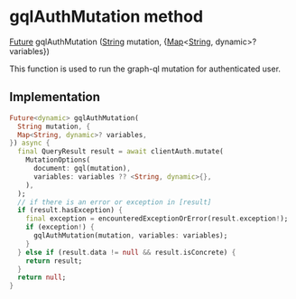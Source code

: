


# gqlAuthMutation method








[Future](https://api.flutter.dev/flutter/dart-async/Future-class.html) gqlAuthMutation
([String](https://api.flutter.dev/flutter/dart-core/String-class.html) mutation, {[Map](https://api.flutter.dev/flutter/dart-core/Map-class.html)&lt;[String](https://api.flutter.dev/flutter/dart-core/String-class.html), dynamic>? variables})





<p>This function is used to run the graph-ql mutation for authenticated user.</p>



## Implementation

```dart
Future<dynamic> gqlAuthMutation(
  String mutation, {
  Map<String, dynamic>? variables,
}) async {
  final QueryResult result = await clientAuth.mutate(
    MutationOptions(
      document: gql(mutation),
      variables: variables ?? <String, dynamic>{},
    ),
  );
  // if there is an error or exception in [result]
  if (result.hasException) {
    final exception = encounteredExceptionOrError(result.exception!);
    if (exception!) {
      gqlAuthMutation(mutation, variables: variables);
    }
  } else if (result.data != null && result.isConcrete) {
    return result;
  }
  return null;
}
```







